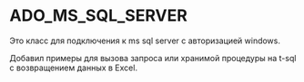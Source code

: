 # ADO_MS_SQL_SERVER
Это класс для подключения к ms sql server c авторизацией windows.
 
Добавил примеры для вызова запроса или хранимой процедуры на t-sql с возвращением данных в Excel.
